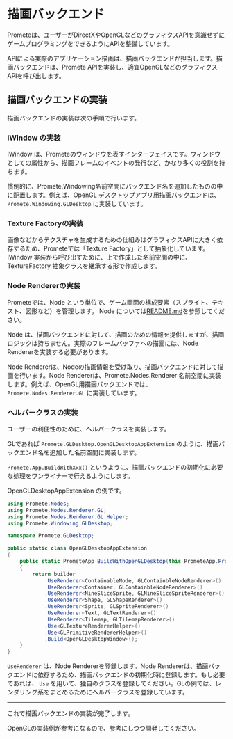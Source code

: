 # 描画バックエンド

Prometeは、ユーザーがDirectXやOpenGLなどのグラフィクスAPIを意識せずにゲームプログラミングをできるようにAPIを整備しています。

APIによる実際のアプリケーション描画は、描画バックエンドが担当します。描画バックエンドは、Promete APIを実装し、適宜OpenGLなどのグラフィクスAPIを呼び出します。

## 描画バックエンドの実装
描画バックエンドの実装は次の手順で行います。

### IWindow の実装
IWindow は、Prometeのウィンドウを表すインターフェイスです。ウィンドウとしての属性から、描画フレームのイベントの発行など、かなり多くの役割を持ちます。

慣例的に、Promete.Windowing名前空間にバックエンド名を追加したものの中に配置します。例えば、OpenGL デスクトップアプリ用描画バックエンドは、 `Promete.Windowing.GLDesktop` に実装しています。

### Texture Factoryの実装
画像などからテクスチャを生成するための仕組みはグラフィクスAPIに大きく依存するため、Prometeでは「Texture Factory」として抽象化しています。
IWindow 実装から呼び出すために、上で作成した名前空間の中に、 TextureFactory 抽象クラスを継承する形で作成します。

### Node Rendererの実装
Prometeでは、Node という単位で、ゲーム画面の構成要素（スプライト、テキスト、図形など）を管理します。
Node については[README.md](README.md)を参照してください。

Node は、描画バックエンドに対して、描画のための情報を提供しますが、描画ロジックは持ちません。実際のフレームバッファへの描画には、Node Rendererを実装する必要があります。

Node Rendererは、Nodeの描画情報を受け取り、描画バックエンドに対して描画を行います。Node Rendererは、Promete.Nodes.Renderer 名前空間に実装します。例えば、OpenGL用描画バックエンドでは、 `Promete.Nodes.Renderer.GL` に実装しています。

### ヘルパークラスの実装
ユーザーの利便性のために、ヘルパークラスを実装します。

GLであれば `Promete.GLDesktop.OpenGLDesktopAppExtension` のように、描画バックエンド名を追加した名前空間に実装します。

`Promete.App.BuildWithXxx()` というように、描画バックエンドの初期化に必要な処理をワンライナーで行えるようにします。

OpenGLDesktopAppExtension の例です。

```cs
using Promete.Nodes;
using Promete.Nodes.Renderer.GL;
using Promete.Nodes.Renderer.GL.Helper;
using Promete.Windowing.GLDesktop;

namespace Promete.GLDesktop;

public static class OpenGLDesktopAppExtension
{
    public static PrometeApp BuildWithOpenGLDesktop(this PrometeApp.PrometeAppBuilder builder)
    {
        return builder
            .UseRenderer<ContainableNode, GLContainbleNodeRenderer>()
            .UseRenderer<Container, GLContainbleNodeRenderer>()
            .UseRenderer<NineSliceSprite, GLNineSliceSpriteRenderer>()
            .UseRenderer<Shape, GLShapeRenderer>()
            .UseRenderer<Sprite, GLSpriteRenderer>()
            .UseRenderer<Text, GLTextRenderer>()
            .UseRenderer<Tilemap, GLTilemapRenderer>()
            .Use<GLTextureRendererHelper>()
            .Use<GLPrimitiveRendererHelper>()
            .Build<OpenGLDesktopWindow>();
    }
}
```

`UseRenderer` は、Node Rendererを登録します。Node Rendererは、描画バックエンドに依存するため、描画バックエンドの初期化時に登録します。もし必要であれば、 `Use` を用いて、独自のクラスを登録してください。GLの例では、レンダリング系をまとめるためにヘルパークラスを登録しています。

-----

これで描画バックエンドの実装が完了します。

OpenGLの実装例が参考になるので、参考にしつつ開発してください。

